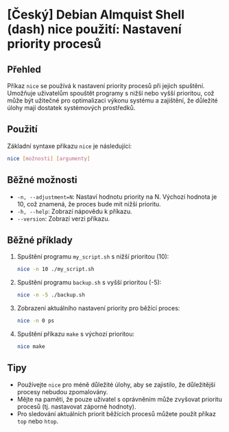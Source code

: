 # [Český] Debian Almquist Shell (dash) nice použití: Nastavení priority procesů

## Přehled
Příkaz `nice` se používá k nastavení priority procesů při jejich spuštění. Umožňuje uživatelům spouštět programy s nižší nebo vyšší prioritou, což může být užitečné pro optimalizaci výkonu systému a zajištění, že důležité úlohy mají dostatek systémových prostředků.

## Použití
Základní syntaxe příkazu `nice` je následující:

```bash
nice [možnosti] [argumenty]
```

## Běžné možnosti
- `-n, --adjustment=N`: Nastaví hodnotu priority na N. Výchozí hodnota je 10, což znamená, že proces bude mít nižší prioritu.
- `-h, --help`: Zobrazí nápovědu k příkazu.
- `--version`: Zobrazí verzi příkazu.

## Běžné příklady
1. Spuštění programu `my_script.sh` s nižší prioritou (10):

   ```bash
   nice -n 10 ./my_script.sh
   ```

2. Spuštění programu `backup.sh` s vyšší prioritou (-5):

   ```bash
   nice -n -5 ./backup.sh
   ```

3. Zobrazení aktuálního nastavení priority pro běžící proces:

   ```bash
   nice -n 0 ps
   ```

4. Spuštění příkazu `make` s výchozí prioritou:

   ```bash
   nice make
   ```

## Tipy
- Používejte `nice` pro méně důležité úlohy, aby se zajistilo, že důležitější procesy nebudou zpomalovány.
- Mějte na paměti, že pouze uživatel s oprávněním může zvyšovat prioritu procesů (tj. nastavovat záporné hodnoty).
- Pro sledování aktuálních priorit běžících procesů můžete použít příkaz `top` nebo `htop`.